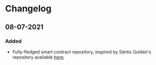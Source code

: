 # Changelog

## 08-07-2021

### Added
- Fully-fledged smart contract repository, inspired by Säntis Gulden's repository available [here](https://gitlab.appswithlove.net/saentis-gulden/saentis-gulden-token-contract);
